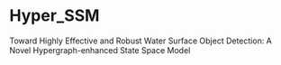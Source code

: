 # Hyper_SSM
Toward Highly Effective and Robust Water Surface Object Detection: A Novel Hypergraph-enhanced State Space Model


